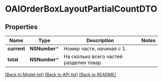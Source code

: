 # OAIOrderBoxLayoutPartialCountDTO

## Properties
Name | Type | Description | Notes
------------ | ------------- | ------------- | -------------
**current** | **NSNumber*** | Номер части, начиная с 1. | 
**total** | **NSNumber*** | На сколько всего частей разделен товар. | 

[[Back to Model list]](../README.md#documentation-for-models) [[Back to API list]](../README.md#documentation-for-api-endpoints) [[Back to README]](../README.md)


